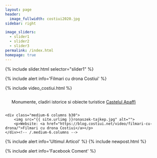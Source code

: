 ```yaml
---
layout: page
header:
  image_fullwidth: costiui2020.jpg
sidebar: right

image_sliders:
  - slider1
  - slider2
  - slider3
permalink: /index.html 
homepage: true 
---
```

{% include slider.html selector="slider1" %}

{% include alert info='Filmari cu drona Costiui' %}

{% include video_costiui.html %}

<div class="row t60">
    <div class="medium-6 columns b30">
        <a href="https://blog.costiui.net/monument-istoric/castelul-apaffi/" <img src="{{ site.urlimg }}castelul-apaffi.jpg"  alt="monument istoric castelul apaffi"></a>
        <p>Monumente, cladiri istorice si obiecte turistice <a href="https://blog.costiui.net/monument-istoric/castelul-apaffi/">Castelul Apaffi</a></p>
    </div><!-- /.medium-6.columns -->

    <div class="medium-6 columns b30">
        <img src="{{ site.urlimg }}ronaszek-tajkep.jpg" alt="">
        <p>Website: <a href="https://blog.costiui.net/video/filmari-cu-drona/">Filmari cu drona Costiui</a></p>
    </div><!-- /.medium-6.columns -->
</div><!-- /.row -->

{% include alert info='Ultimul Articol' %}
{% include newpost.html %}


{% include alert info='Facebook Coment' %}
<div class="fb-comments" data-href="https://www.facebook.com/CostiuiNet" data-width="" data-numposts="5"></div>
